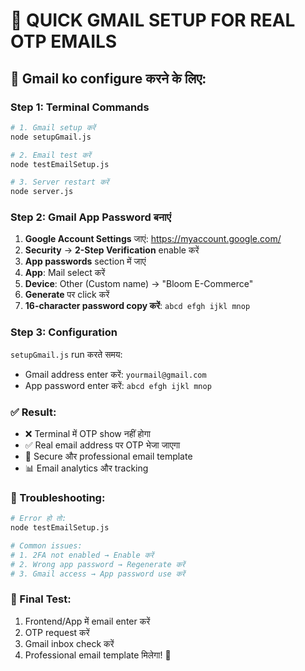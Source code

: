 # 🚀 QUICK GMAIL SETUP FOR REAL OTP EMAILS

## 📧 Gmail ko configure करने के लिए:

### Step 1: Terminal Commands
```bash
# 1. Gmail setup करें
node setupGmail.js

# 2. Email test करें  
node testEmailSetup.js

# 3. Server restart करें
node server.js
```

### Step 2: Gmail App Password बनाएं

1. **Google Account Settings** जाएं: https://myaccount.google.com/
2. **Security** → **2-Step Verification** enable करें
3. **App passwords** section में जाएं
4. **App**: Mail select करें
5. **Device**: Other (Custom name) → "Bloom E-Commerce"
6. **Generate** पर click करें
7. **16-character password copy करें**: `abcd efgh ijkl mnop`

### Step 3: Configuration
`setupGmail.js` run करते समय:
- Gmail address enter करें: `yourmail@gmail.com`
- App password enter करें: `abcd efgh ijkl mnop`

### ✅ Result:
- ❌ Terminal में OTP show नहीं होगा
- ✅ Real email address पर OTP भेजा जाएगा
- 🔐 Secure और professional email template
- 📊 Email analytics और tracking

### 🐛 Troubleshooting:
```bash
# Error हो तो:
node testEmailSetup.js

# Common issues:
# 1. 2FA not enabled → Enable करें
# 2. Wrong app password → Regenerate करें  
# 3. Gmail access → App password use करें
```

### 📱 Final Test:
1. Frontend/App में email enter करें
2. OTP request करें
3. Gmail inbox check करें
4. Professional email template मिलेगा! 🎉